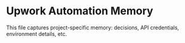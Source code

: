 # Upwork Automation Memory

This file captures project-specific memory: decisions, API credentials, environment details, etc.
